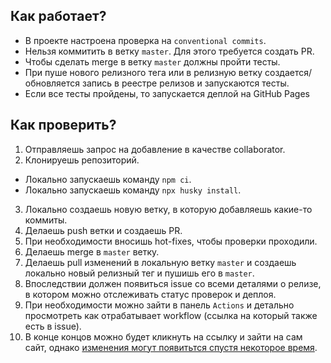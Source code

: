 ## Как работает?

- В проекте настроена проверка на `conventional commits`.
- Нельзя коммитить в ветку `master`. Для этого требуется создать PR.
- Чтобы сделать merge в ветку `master` должны пройти тесты.
- При пуше нового релизного тега или в релизную ветку создается/обновляется запись в реестре релизов и запускаются тесты.
- Если все тесты пройдены, то запускается деплой на GitHub Pages

## Как проверить?

1. Отправляешь запрос на добавление в качестве collaborator.
2. Клонируешь репозиторий.

- Локально запускаешь команду `npm ci`.
- Локально запускаешь команду `npx husky install`.

3. Локально создаешь новую ветку, в которую добавляешь какие-то коммиты.
4. Делаешь push ветки и создаешь PR.
5. При необходимости вносишь hot-fixes, чтобы проверки проходили.
6. Делаешь merge в `master` ветку.
7. Делаешь pull изменений в локальную ветку `master` и создаешь локально новый релизный тег и пушишь его в `master`.
8. Впоследствии должен появиться issue со всеми деталями о релизе, в котором можно отслеживать статус проверок и деплоя.
9. При необходимости можно зайти в панель `Actions` и детально просмотреть как отрабатывает workflow (ссылка на который также есть в issue).
10. В конце концов можно будет кликнуть на ссылку и зайти на сам сайт, однако [изменения могут появитьтся спустя некоторое время](https://github.com/actions/deploy-pages/issues/86#issuecomment-1357970178).
